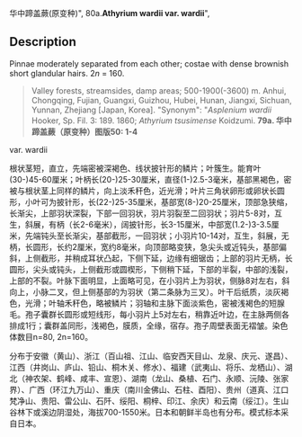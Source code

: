 华中蹄盖蕨(原变种)",
80a.**Athyrium wardii var. wardii**",

## Description
Pinnae moderately separated from each other; costae with dense brownish short glandular hairs. 2*n* = 160.

> Valley forests, streamsides, damp areas; 500-1900(-3600) m. Anhui, Chongqing, Fujian, Guangxi, Guizhou, Hubei, Hunan, Jiangxi, Sichuan, Yunnan, Zhejiang [Japan, Korea].
  "Synonym": "*Asplenium wardii* Hooker, Sp. Fil. 3: 189. 1860; *Athyrium tsusimense* Koidzumi.
**79a. 华中蹄盖蕨（原变种）图版50: 1-4**

var. wardii

根状茎短，直立，先端密被深褐色、线状披针形的鳞片；叶簇生。能育叶(30-)45-60厘米；叶柄长(20-)25-30厘米，直径(1-)2.5-3毫米，基部黑褐色，密被与根状茎上同样的鳞片，向上淡禾秆色，近光滑；叶片三角状卵形或卵状长圆形，小叶可为披针形，长(22-)25-35厘米，基部宽(8-)20-25厘米，顶部急狭缩，长渐尖，上部羽状深裂，下部一回羽状，羽片羽裂至二回羽状；羽片5-8对，互生，斜展，有柄（长2-6毫米），阔披针形，长3-15厘米，中部宽(1.2-)3-3.5厘米，先端钝头至长渐尖，基部截形，一回羽状；小羽片10-14对，互生，斜展，无柄，长圆形，长约2厘米，宽约8毫米，向顶部略变狭，急尖头或近钝头，基部偏斜，上侧截形，并稍成耳状凸起，下侧下延，边缘有细锯齿；上部的羽片无柄，长圆形，尖头或钝头，上侧截形或圆楔形，下侧稍下延，下部的半裂，中部的浅裂，上部的不裂。叶脉下面明显，上面略可见，在小羽片上为羽状，侧脉8对左右，斜向上，小脉二叉，但上侧基部的为羽状（第二条脉为三叉）。叶干后纸质，淡灰褐色，光滑；叶轴禾秆色，略被鳞片；羽轴和主脉下面淡紫色，密被浅褐色的短腺毛。孢子囊群长圆形或短线形，每小羽片上5对左右，稍靠近叶边，在主脉两侧各排成1行；囊群盖同形，浅褐色，膜质，全缘，宿存。孢子周壁表面无褶皱。染色体数目n=80, 2n=160。

分布于安徽（黄山）、浙江（百山祖、江山、临安西天目山、龙泉、庆元、遂昌）、江西（井岗山、庐山、铅山、桐木关、修水）、福建（武夷山、将乐、龙栖山）、湖北（神农架、鹤峰、咸丰、宣恩）、湖南（龙山、桑植、石门、永顺、沅陵、张家界）、广西（环江九万山）、重庆（南川金佛山、石柱、酉阳）、贵州（道真、江口梵净山、贵阳、雷公山、石阡、绥阳、桐梓、印江、余庆）和云南（绥江）。生山谷林下或溪边阴湿处，海拔700-1550米。日本和朝鲜半岛也有分布。模式标本采自日本。
